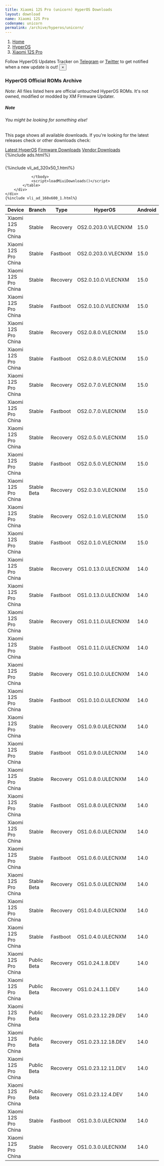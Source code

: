 ```yaml
---
title: Xiaomi 12S Pro (unicorn) HyperOS Downloads
layout: download
name: Xiaomi 12S Pro
codename: unicorn
permalink: /archive/hyperos/unicorn/
---
```

<nav aria-label="breadcrumb">
    <ol class="breadcrumb">
        <li class="breadcrumb-item"><a href="/">Home</a></li>
        <li class="breadcrumb-item"><a href="/hyperos/">HyperOS</a></li>
        <li class="breadcrumb-item active" aria-current="page"><a href="/hyperos/unicorn/">Xiaomi 12S Pro</a></li>
    </ol>
</nav>
<div class="alert alert-primary alert-dismissible fade show" role="alert">
    Follow HyperOS Updates Tracker on <a href="https://t.me/MIUIUpdatesTracker" class="alert-link">Telegram</a>
     or <a href="https://twitter.com/MiFwUpdater" class="alert-link">Twitter</a> to get notified when a new update is out!
    <button type="button" class="close" data-dismiss="alert" aria-label="Close">
        <span aria-hidden="true">&times;</span>
    </button>
</div>

### HyperOS Official ROMs Archive
*Note*: All files listed here are official untouched HyperOS ROMs. It's not owned, modified or modded by XM Firmware Updater.
<div class="card">
  <div class="card-body">
    <h5 class="card-title">Note</h5>
    <h6 class="card-subtitle mb-2 text-muted">You might be looking for something else!</h6>
    <p class="card-text">This page shows all available downloads.
     If you're looking for the latest releases check or other downloads check:</p>
    <a href="/hyperos/unicorn/" class="card-link">Latest HyperOS</a>
    <a href="/firmware/unicorn/" class="card-link">Firmware Downloads</a>
    <a href="/vendor/unicorn/" class="card-link">Vendor Downloads</a>
  </div>
</div>
{%include ads.html%}
<div class="row justify-content-center">
    <div class="col-10">
        <div class="table-responsive-md" style="margin-top: 25px;">
            {%include vli_ad_320x50_1.html%}
            <table id="miui" class="display dt-responsive nowrap compact table table-striped table-hover table-sm">
                <thead class="thead-dark">
                    <tr>
                        <th data-ref="device">Device</th>
                        <th data-ref="branch">Branch</th>
                        <th data-ref="type">Type</th>
                        <th data-ref="miui">HyperOS</th>
                        <th data-ref="android">Android</th>
                        <th data-ref="size">Size</th>
                        <th data-ref="size">Date</th>
                        <th data-ref="link">Link</th>
                    </tr>
                </thead>
                <tbody>
                <tr><td>Xiaomi 12S Pro China</td><td>Stable</td><td>Recovery</td><td>OS2.0.203.0.VLECNXM</td><td>15.0</td><td>6.2 GB</td><td>2025-07-16</td><td><a href="/hyperos/unicorn/stable/OS2.0.203.0.VLECNXM/">Download</a></td></tr>
<tr><td>Xiaomi 12S Pro China</td><td>Stable</td><td>Fastboot</td><td>OS2.0.203.0.VLECNXM</td><td>15.0</td><td>7.8 GB</td><td>2025-07-09</td><td><a href="/hyperos/unicorn/stable/OS2.0.203.0.VLECNXM/">Download</a></td></tr>
<tr><td>Xiaomi 12S Pro China</td><td>Stable</td><td>Recovery</td><td>OS2.0.10.0.VLECNXM</td><td>15.0</td><td>6.2 GB</td><td>2025-06-10</td><td><a href="/hyperos/unicorn/stable/OS2.0.10.0.VLECNXM/">Download</a></td></tr>
<tr><td>Xiaomi 12S Pro China</td><td>Stable</td><td>Fastboot</td><td>OS2.0.10.0.VLECNXM</td><td>15.0</td><td>7.8 GB</td><td>2025-06-03</td><td><a href="/hyperos/unicorn/stable/OS2.0.10.0.VLECNXM/">Download</a></td></tr>
<tr><td>Xiaomi 12S Pro China</td><td>Stable</td><td>Recovery</td><td>OS2.0.8.0.VLECNXM</td><td>15.0</td><td>6.2 GB</td><td>2025-05-08</td><td><a href="/hyperos/unicorn/stable/OS2.0.8.0.VLECNXM/">Download</a></td></tr>
<tr><td>Xiaomi 12S Pro China</td><td>Stable</td><td>Fastboot</td><td>OS2.0.8.0.VLECNXM</td><td>15.0</td><td>7.8 GB</td><td>2025-04-23</td><td><a href="/hyperos/unicorn/stable/OS2.0.8.0.VLECNXM/">Download</a></td></tr>
<tr><td>Xiaomi 12S Pro China</td><td>Stable</td><td>Recovery</td><td>OS2.0.7.0.VLECNXM</td><td>15.0</td><td>6.2 GB</td><td>2025-04-14</td><td><a href="/hyperos/unicorn/stable/OS2.0.7.0.VLECNXM/">Download</a></td></tr>
<tr><td>Xiaomi 12S Pro China</td><td>Stable</td><td>Fastboot</td><td>OS2.0.7.0.VLECNXM</td><td>15.0</td><td>7.8 GB</td><td>2025-04-03</td><td><a href="/hyperos/unicorn/stable/OS2.0.7.0.VLECNXM/">Download</a></td></tr>
<tr><td>Xiaomi 12S Pro China</td><td>Stable</td><td>Recovery</td><td>OS2.0.5.0.VLECNXM</td><td>15.0</td><td>6.2 GB</td><td>2025-03-09</td><td><a href="/hyperos/unicorn/stable/OS2.0.5.0.VLECNXM/">Download</a></td></tr>
<tr><td>Xiaomi 12S Pro China</td><td>Stable</td><td>Fastboot</td><td>OS2.0.5.0.VLECNXM</td><td>15.0</td><td>7.9 GB</td><td>2025-03-08</td><td><a href="/hyperos/unicorn/stable/OS2.0.5.0.VLECNXM/">Download</a></td></tr>
<tr><td>Xiaomi 12S Pro China</td><td>Stable Beta</td><td>Recovery</td><td>OS2.0.3.0.VLECNXM</td><td>15.0</td><td>6.2 GB</td><td>2025-02-19</td><td><a href="/hyperos/unicorn/stable beta/OS2.0.3.0.VLECNXM/">Download</a></td></tr>
<tr><td>Xiaomi 12S Pro China</td><td>Stable</td><td>Recovery</td><td>OS2.0.1.0.VLECNXM</td><td>15.0</td><td>6.2 GB</td><td>2025-01-15</td><td><a href="/hyperos/unicorn/stable/OS2.0.1.0.VLECNXM/">Download</a></td></tr>
<tr><td>Xiaomi 12S Pro China</td><td>Stable</td><td>Fastboot</td><td>OS2.0.1.0.VLECNXM</td><td>15.0</td><td>7.8 GB</td><td>2025-01-02</td><td><a href="/hyperos/unicorn/stable/OS2.0.1.0.VLECNXM/">Download</a></td></tr>
<tr><td>Xiaomi 12S Pro China</td><td>Stable</td><td>Recovery</td><td>OS1.0.13.0.ULECNXM</td><td>14.0</td><td>5.9 GB</td><td>2024-12-23</td><td><a href="/hyperos/unicorn/stable/OS1.0.13.0.ULECNXM/">Download</a></td></tr>
<tr><td>Xiaomi 12S Pro China</td><td>Stable</td><td>Fastboot</td><td>OS1.0.13.0.ULECNXM</td><td>14.0</td><td>7.6 GB</td><td>2024-12-10</td><td><a href="/hyperos/unicorn/stable/OS1.0.13.0.ULECNXM/">Download</a></td></tr>
<tr><td>Xiaomi 12S Pro China</td><td>Stable</td><td>Recovery</td><td>OS1.0.11.0.ULECNXM</td><td>14.0</td><td>5.9 GB</td><td>2024-11-14</td><td><a href="/hyperos/unicorn/stable/OS1.0.11.0.ULECNXM/">Download</a></td></tr>
<tr><td>Xiaomi 12S Pro China</td><td>Stable</td><td>Fastboot</td><td>OS1.0.11.0.ULECNXM</td><td>14.0</td><td>7.6 GB</td><td>2024-11-07</td><td><a href="/hyperos/unicorn/stable/OS1.0.11.0.ULECNXM/">Download</a></td></tr>
<tr><td>Xiaomi 12S Pro China</td><td>Stable</td><td>Recovery</td><td>OS1.0.10.0.ULECNXM</td><td>14.0</td><td>5.9 GB</td><td>2024-10-17</td><td><a href="/hyperos/unicorn/stable/OS1.0.10.0.ULECNXM/">Download</a></td></tr>
<tr><td>Xiaomi 12S Pro China</td><td>Stable</td><td>Fastboot</td><td>OS1.0.10.0.ULECNXM</td><td>14.0</td><td>7.6 GB</td><td>2024-10-10</td><td><a href="/hyperos/unicorn/stable/OS1.0.10.0.ULECNXM/">Download</a></td></tr>
<tr><td>Xiaomi 12S Pro China</td><td>Stable</td><td>Recovery</td><td>OS1.0.9.0.ULECNXM</td><td>14.0</td><td>5.9 GB</td><td>2024-09-12</td><td><a href="/hyperos/unicorn/stable/OS1.0.9.0.ULECNXM/">Download</a></td></tr>
<tr><td>Xiaomi 12S Pro China</td><td>Stable</td><td>Fastboot</td><td>OS1.0.9.0.ULECNXM</td><td>14.0</td><td>7.6 GB</td><td>2024-09-05</td><td><a href="/hyperos/unicorn/stable/OS1.0.9.0.ULECNXM/">Download</a></td></tr>
<tr><td>Xiaomi 12S Pro China</td><td>Stable</td><td>Recovery</td><td>OS1.0.8.0.ULECNXM</td><td>14.0</td><td>5.9 GB</td><td>2024-08-16</td><td><a href="/hyperos/unicorn/stable/OS1.0.8.0.ULECNXM/">Download</a></td></tr>
<tr><td>Xiaomi 12S Pro China</td><td>Stable</td><td>Fastboot</td><td>OS1.0.8.0.ULECNXM</td><td>14.0</td><td>7.6 GB</td><td>2024-08-08</td><td><a href="/hyperos/unicorn/stable/OS1.0.8.0.ULECNXM/">Download</a></td></tr>
<tr><td>Xiaomi 12S Pro China</td><td>Stable</td><td>Recovery</td><td>OS1.0.6.0.ULECNXM</td><td>14.0</td><td>5.9 GB</td><td>2024-07-18</td><td><a href="/hyperos/unicorn/stable/OS1.0.6.0.ULECNXM/">Download</a></td></tr>
<tr><td>Xiaomi 12S Pro China</td><td>Stable</td><td>Fastboot</td><td>OS1.0.6.0.ULECNXM</td><td>14.0</td><td>7.6 GB</td><td>2024-07-15</td><td><a href="/hyperos/unicorn/stable/OS1.0.6.0.ULECNXM/">Download</a></td></tr>
<tr><td>Xiaomi 12S Pro China</td><td>Stable Beta</td><td>Recovery</td><td>OS1.0.5.0.ULECNXM</td><td>14.0</td><td>5.9 GB</td><td>2024-07-08</td><td><a href="/hyperos/unicorn/stable beta/OS1.0.5.0.ULECNXM/">Download</a></td></tr>
<tr><td>Xiaomi 12S Pro China</td><td>Stable</td><td>Recovery</td><td>OS1.0.4.0.ULECNXM</td><td>14.0</td><td>5.9 GB</td><td>2024-04-08</td><td><a href="/hyperos/unicorn/stable/OS1.0.4.0.ULECNXM/">Download</a></td></tr>
<tr><td>Xiaomi 12S Pro China</td><td>Stable</td><td>Fastboot</td><td>OS1.0.4.0.ULECNXM</td><td>14.0</td><td>7.6 GB</td><td>2024-03-29</td><td><a href="/hyperos/unicorn/stable/OS1.0.4.0.ULECNXM/">Download</a></td></tr>
<tr><td>Xiaomi 12S Pro China</td><td>Public Beta</td><td>Recovery</td><td>OS1.0.24.1.8.DEV</td><td>14.0</td><td>5.9 GB</td><td>2024-01-12</td><td><a href="/hyperos/unicorn/public beta/OS1.0.24.1.8.DEV/">Download</a></td></tr>
<tr><td>Xiaomi 12S Pro China</td><td>Public Beta</td><td>Recovery</td><td>OS1.0.24.1.1.DEV</td><td>14.0</td><td>5.9 GB</td><td>2024-01-05</td><td><a href="/hyperos/unicorn/public beta/OS1.0.24.1.1.DEV/">Download</a></td></tr>
<tr><td>Xiaomi 12S Pro China</td><td>Public Beta</td><td>Recovery</td><td>OS1.0.23.12.29.DEV</td><td>14.0</td><td>5.9 GB</td><td>2023-12-30</td><td><a href="/hyperos/unicorn/public beta/OS1.0.23.12.29.DEV/">Download</a></td></tr>
<tr><td>Xiaomi 12S Pro China</td><td>Public Beta</td><td>Recovery</td><td>OS1.0.23.12.18.DEV</td><td>14.0</td><td>5.9 GB</td><td>2023-12-22</td><td><a href="/hyperos/unicorn/public beta/OS1.0.23.12.18.DEV/">Download</a></td></tr>
<tr><td>Xiaomi 12S Pro China</td><td>Public Beta</td><td>Recovery</td><td>OS1.0.23.12.11.DEV</td><td>14.0</td><td>5.9 GB</td><td>2023-12-15</td><td><a href="/hyperos/unicorn/public beta/OS1.0.23.12.11.DEV/">Download</a></td></tr>
<tr><td>Xiaomi 12S Pro China</td><td>Public Beta</td><td>Recovery</td><td>OS1.0.23.12.4.DEV</td><td>14.0</td><td>5.9 GB</td><td>2023-12-08</td><td><a href="/hyperos/unicorn/public beta/OS1.0.23.12.4.DEV/">Download</a></td></tr>
<tr><td>Xiaomi 12S Pro China</td><td>Stable</td><td>Fastboot</td><td>OS1.0.3.0.ULECNXM</td><td>14.0</td><td>7.6 GB</td><td>2024-02-19</td><td><a href="/hyperos/unicorn/stable/OS1.0.3.0.ULECNXM/">Download</a></td></tr>
<tr><td>Xiaomi 12S Pro China</td><td>Stable</td><td>Recovery</td><td>OS1.0.3.0.ULECNXM</td><td>14.0</td><td>5.9 GB</td><td>2024-01-25</td><td><a href="/hyperos/unicorn/stable/OS1.0.3.0.ULECNXM/">Download</a></td></tr>

                </tbody>
                <script>loadMiuiDownloads()</script>
            </table>
        </div>
    </div>
    {%include vli_ad_160x600_1.html%}
</div>

